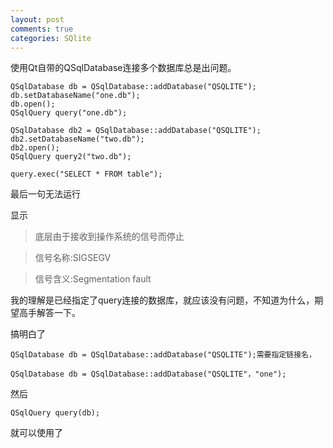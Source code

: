 ```yaml
---
layout: post
comments: true
categories: SQlite
---
```

使用Qt自带的QSqlDatabase连接多个数据库总是出问题。

    QSqlDatabase db = QSqlDatabase::addDatabase("QSQLITE");
    db.setDatabaseName("one.db");
    db.open();
    QSqlQuery query("one.db");

    QSqlDatabase db2 = QSqlDatabase::addDatabase("QSQLITE");
    db2.setDatabaseName("two.db");
    db2.open();
    QSqlQuery query2("two.db");

    query.exec("SELECT * FROM table");
最后一句无法运行

显示

> 底层由于接收到操作系统的信号而停止

> 信号名称:SIGSEGV

> 信号含义:Segmentation fault

我的理解是已经指定了query连接的数据库，就应该没有问题，不知道为什么，期望高手解答一下。

搞明白了

    QSqlDatabase db = QSqlDatabase::addDatabase("QSQLITE");需要指定链接名，

    QSqlDatabase db = QSqlDatabase::addDatabase("QSQLITE"，"one");

然后

    QSqlQuery query(db);

就可以使用了
